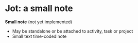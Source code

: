 Jot: a small note
=== 

**Small note**
(not yet implemented)	        

 *  May be standalone or be attached to activity, task or project
 *  Small text time-coded note



